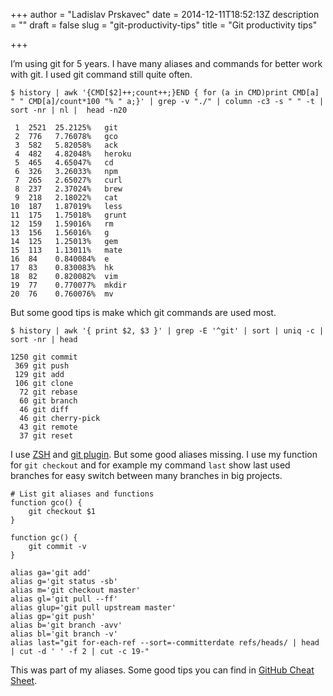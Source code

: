 +++
author = "Ladislav Prskavec"
date = 2014-12-11T18:52:13Z
description = ""
draft = false
slug = "git-productivity-tips"
title = "Git productivity tips"

+++

I’m using git for 5 years. I have many aliases and commands for better work with git. I used git command still quite often. 

<!--more-->

	$ history | awk '{CMD[$2]++;count++;}END { for (a in CMD)print CMD[a] " " CMD[a]/count*100 "% " a;}' | grep -v "./" | column -c3 -s " " -t | sort -nr | nl |  head -n20
    
     1	2521  25.2125%   git
     2	776   7.76078%   gco
     3	582   5.82058%   ack
     4	482   4.82048%   heroku
     5	465   4.65047%   cd
     6	326   3.26033%   npm
     7	265   2.65027%   curl
     8	237   2.37024%   brew
     9	218   2.18022%   cat
    10	187   1.87019%   less
    11	175   1.75018%   grunt
    12	159   1.59016%   rm
    13	156   1.56016%   g
    14	125   1.25013%   gem
    15	113   1.13011%   mate
    16	84    0.840084%  e
    17	83    0.830083%  hk
    18	82    0.820082%  vim
    19	77    0.770077%  mkdir
    20	76    0.760076%  mv
    
But some good tips is make which git commands are used most.

	$ history | awk '{ print $2, $3 }' | grep -E '^git' | sort | uniq -c | sort -nr | head
    
    1250 git commit
     369 git push
     129 git add
     106 git clone
      72 git rebase
      60 git branch
      46 git diff
      46 git cherry-pick
      43 git remote
      37 git reset
      
I use [ZSH](http://ohmyz.sh/) and [git plugin](https://github.com/robbyrussell/oh-my-zsh/blob/master/plugins/git/git.plugin.zsh). But some good aliases missing. I use my function for `git checkout` and for example my command `last` show last used branches for easy switch between many branches in big projects.

	# List git aliases and functions
    function gco() {
        git checkout $1
    }

    function gc() {
        git commit -v
    }

    alias ga='git add'
    alias g='git status -sb'
    alias m='git checkout master'
    alias gl='git pull --ff'
    alias glup='git pull upstream master'
    alias gp='git push'
    alias b='git branch -avv'
    alias bl='git branch -v'
    alias last="git for-each-ref --sort=-committerdate refs/heads/ | head | cut -d ' ' -f 2 | cut -c 19-"

This was part of my aliases. Some good tips you can find in [GitHub Cheat Sheet](https://github.com/tiimgreen/github-cheat-sheet).